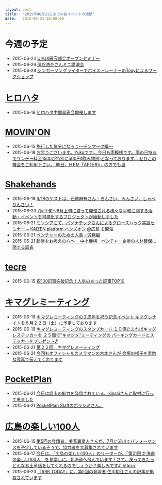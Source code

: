 ```yaml
---
layout: post
title:  "2015年06月21日までの各ユニットの活動"
date:   2015-06-21 00:00:00
---
```


# 今週の予定

* 2015-06-24 [UI/UX研究部会オープンセミナー](http://event.bizx.jp/hibisuiux/)
* 2015-06-26 [藻谷浩介さんミニ講演会](https://www.facebook.com/events/851648748249449/permalink/851648751582782/)
* 2015-06-28 [シンガーソングライターでボイストレーナーのTonyによるワークショップ](https://www.facebook.com/movinon.hiroshima/photos/a.741352859218828.1073741830.723399384347509/960936717260440/?type=1)

# [ヒロハタ](http://hiro-hata.com/)

* 2015-06-16 [ヒロハタ中間発表会開催します](http://hiro-hata.com/post/121623958795)

# [MOVIN'ON](http://coworking-hiroshima.com/)

* 2015-06-15 [旅行した気分になろう～デンマーク編～](http://www.facebook.com/movinon.hiroshima/posts/960747837279328)
* 2015-06-18 [お早うございます。Yukoです… 今日も雨模様です。雨の日特典でワンデー料金1500が特別に500円(飲み物別)となっております… ぜひこの機会をご利用下さい。  昨日，ＨFＭ「AFTER5」の方でも当](http://www.facebook.com/movinon.hiroshima/posts/962475620439883)


# [Shakehands](http://www.shakehands.jp/)

* 2015-06-18 [6/18のゲストは、石原麻有さん - きんさい、みんさい、しゃべりんさい！](http://www.facebook.com/CoworkingShakeHands/posts/950578321660229)
* 2015-06-20 [7月下旬〜8月上旬に渡って開催される様々な平和に関する活動・イベントを可視化するプロジェクトが始動しました](http://www.facebook.com/CoworkingShakeHands/posts/951478774903517)
* 2015-06-21 [ミソシアにて、パソナテックさんによるグロースハック実践セミナー ~ KAIZEN platform ハンズオン @広島 を開催](http://www.facebook.com/CoworkingShakeHands/posts/951945934856801)
* 2015-06-21 [ベンチャーのための人事・労務編](http://www.facebook.com/CoworkingShakeHands/photos/a.624867490897982.1073741830.592127770838621/952045924846802/?type=1)
* 2015-06-21 [起業をお考えの方へ。 中小機構　ベンチャー企業の人材確保に関する調査](http://www.facebook.com/CoworkingShakeHands/posts/952056044845790)


# [tecre](http://tecre.jp/)

* 2015-06-15 [祝100記事突破記念！人気のあった記事TOP10](http://tecre.jp/100article/)


# [キマグレミーティング](https://www.facebook.com/kimaguremeeting)

* 2015-06-19 [キマグレミーティングの２周年を祝う記念イベント  キマグレナイトを８月２２日（土）に予定しております](http://www.facebook.com/kimaguremeeting/photos/a.518994288177142.1073741829.501348703275034/838353372907897/?type=1)
* 2015-06-19 [キマグレミーティングのスタンプカード １０個たまればキマグレステッカーを ２５個で&quot;キマジメ&quot;ミーティングの パーキングカードとステッカーをプレゼント♪](http://www.facebook.com/kimaguremeeting/photos/a.518994288177142.1073741829.501348703275034/838452309564670/?type=1)
* 2015-06-21 [第２２回　キマグレミーティング](http://www.facebook.com/kimaguremeeting/photos/a.518994288177142.1073741829.501348703275034/839354772807757/?type=1)
* 2015-06-21 [今回もオフィシャルカメラマンの木本さんが 会場の様子を素敵な写真で伝えてくれてます](http://www.facebook.com/kimaguremeeting/posts/839360029473898)


# [PocketPlan](http://pocketplan.wix.com/pocketplan)

* 2015-06-21 [今日は呉市の魅力を発信されている、kinsaiさんに取材に行って来ました](http://www.facebook.com/PocketPlan/posts/855127171239923)
* 2015-06-21 [PocketPlan Staffのポリシミさん。](http://www.facebook.com/PocketPlan/posts/855047287914578)


# [広島の楽しい100人](https://www.facebook.com/h100parson)

* 2015-06-15 [第5回の登壇者、美音異星人さんが、7月に流川でパフォーマンスを予定しているそうで、協力者を大募集されています](http://www.facebook.com/h100parson/posts/1599098440365295)
* 2015-06-17 [今日は、「広島の楽しい100人」のリーダーが、「第21回 北海道の楽しい100人」を見学しに、北海道へ飛んでいます！さて、戻ってきたらどんなお土産話をしてくれるのでしょうか？楽しみです♪ https:/](http://www.facebook.com/h100parson/posts/1599678483640624)
* 2015-06-20 [『RBB TODAY』に、第5回の登壇者 住川裕江さんの記事が掲載されています](http://www.facebook.com/h100parson/posts/1600552980219841)
